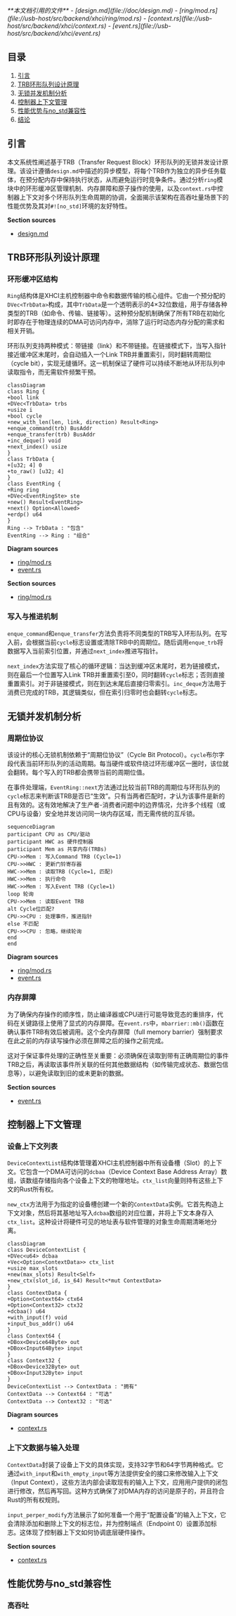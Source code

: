 <cite>
**本文档引用的文件**
- [design.md](file://doc/design.md)
- [ring/mod.rs](file://usb-host/src/backend/xhci/ring/mod.rs)
- [context.rs](file://usb-host/src/backend/xhci/context.rs)
- [event.rs](file://usb-host/src/backend/xhci/event.rs)
</cite>

## 目录
1. [引言](#引言)
2. [TRB环形队列设计原理](#trb环形队列设计原理)
3. [无锁并发机制分析](#无锁并发机制分析)
4. [控制器上下文管理](#控制器上下文管理)
5. [性能优势与no_std兼容性](#性能优势与no_std兼容性)
6. [结论](#结论)

## 引言

本文系统性阐述基于TRB（Transfer Request Block）环形队列的无锁并发设计原理。该设计遵循`design.md`中描述的异步模型，将每个TRB作为独立的异步任务载体，在预分配内存中保持执行状态，从而避免运行时竞争条件。通过分析`ring`模块中的环形缓冲区管理机制、内存屏障和原子操作的使用，以及`context.rs`中控制器上下文对多个环形队列生命周期的协调，全面揭示该架构在高吞吐量场景下的性能优势及其对`#![no_std]`环境的友好特性。

**Section sources**
- [design.md](file://doc/design.md#L1-L15)

## TRB环形队列设计原理

### 环形缓冲区结构

`Ring`结构体是XHCI主机控制器中命令和数据传输的核心组件。它由一个预分配的`DVec<TrbData>`构成，其中`TrbData`是一个透明表示的4×32位数组，用于存储各种类型的TRB（如命令、传输、链接等）。这种预分配机制确保了所有TRB在初始化时即存在于物理连续的DMA可访问内存中，消除了运行时动态内存分配的需求和相关开销。

环形队列支持两种模式：带链接（link）和不带链接。在链接模式下，当写入指针接近缓冲区末尾时，会自动插入一个Link TRB并重置索引，同时翻转周期位（cycle bit），实现无缝循环。这一机制保证了硬件可以持续不断地从环形队列中读取指令，而无需软件频繁干预。

```mermaid
classDiagram
class Ring {
+bool link
+DVec<TrbData> trbs
+usize i
+bool cycle
+new_with_len(len, link, direction) Result<Ring>
+enque_command(trb) BusAddr
+enque_transfer(trb) BusAddr
+inc_deque() void
+next_index() usize
}
class TrbData {
+[u32; 4] 0
+to_raw() [u32; 4]
}
class EventRing {
+Ring ring
+DVec<EventRingSte> ste
+new() Result<EventRing>
+next() Option<Allowed>
+erdp() u64
}
Ring --> TrbData : "包含"
EventRing --> Ring : "组合"
```

**Diagram sources**
- [ring/mod.rs](file://usb-host/src/backend/xhci/ring/mod.rs#L25-L157)
- [event.rs](file://usb-host/src/backend/xhci/event.rs#L18-L65)

**Section sources**
- [ring/mod.rs](file://usb-host/src/backend/xhci/ring/mod.rs#L25-L157)

### 写入与推进机制

`enque_command`和`enque_transfer`方法负责将不同类型的TRB写入环形队列。在写入前，会根据当前`cycle`标志设置或清除TRB中的周期位。随后调用`enque_trb`将数据写入当前索引位置，并通过`next_index`推进写指针。

`next_index`方法实现了核心的循环逻辑：当达到缓冲区末尾时，若为链接模式，则在最后一个位置写入Link TRB并重置索引至0，同时翻转`cycle`标志；否则直接重置索引。对于非链接模式，则在到达末尾后直接归零索引。`inc_deque`方法用于消费已完成的TRB，其逻辑类似，但在索引归零时也会翻转`cycle`标志。

## 无锁并发机制分析

### 周期位协议

该设计的核心无锁机制依赖于“周期位协议”（Cycle Bit Protocol）。`cycle`布尔字段代表当前环形队列的活动周期。每当硬件或软件绕过环形缓冲区一圈时，该位就会翻转。每个写入的TRB都会携带当前的周期位值。

在事件处理端，`EventRing::next`方法通过比较当前TRB的周期位与环形队列的`cycle`标志来判断该TRB是否已“生效”。只有当两者匹配时，才认为该事件是新的且有效的。这有效地解决了生产者-消费者问题中的边界情况，允许多个线程（或CPU与设备）安全地并发访问同一块内存区域，而无需传统的互斥锁。

```mermaid
sequenceDiagram
participant CPU as CPU/驱动
participant HWC as 硬件控制器
participant Mem as 共享内存(TRBs)
CPU->>Mem : 写入Command TRB (Cycle=1)
CPU->>HWC : 更新门铃寄存器
HWC->>Mem : 读取TRB (Cycle=1, 匹配)
HWC->>Mem : 执行命令
HWC->>Mem : 写入Event TRB (Cycle=1)
loop 轮询
CPU->>Mem : 读取Event TRB
alt Cycle位匹配?
CPU->>CPU : 处理事件，推进指针
else 不匹配
CPU->>CPU : 忽略，继续轮询
end
end
```

**Diagram sources**
- [ring/mod.rs](file://usb-host/src/backend/xhci/ring/mod.rs#L74-L87)
- [event.rs](file://usb-host/src/backend/xhci/event.rs#L46-L55)

### 内存屏障

为了确保内存操作的顺序性，防止编译器或CPU进行可能导致竞态的重排序，代码在关键路径上使用了显式的内存屏障。在`event.rs`中，`mbarrier::mb()`函数在确认事件TRB有效后被调用。这个全内存屏障（full memory barrier）强制要求在此之前的内存读写操作必须在屏障之后的操作之前完成。

这对于保证事件处理的正确性至关重要：必须确保在读取到带有正确周期位的事件TRB之后，再读取该事件所关联的任何其他数据结构（如传输完成状态、数据包信息等），以避免读取到旧的或未更新的数据。

**Section sources**
- [event.rs](file://usb-host/src/backend/xhci/event.rs#L46-L55)

## 控制器上下文管理

### 设备上下文列表

`DeviceContextList`结构体管理着XHCI主机控制器中所有设备槽（Slot）的上下文。它包含一个DMA可访问的`dcbaa`（Device Context Base Address Array）数组，该数组存储指向各个设备上下文的物理地址。`ctx_list`向量则持有这些上下文的Rust所有权。

`new_ctx`方法用于为指定的设备槽创建一个新的`ContextData`实例。它首先构造上下文对象，然后将其基地址写入`dcbaa`数组的对应位置，并将上下文本身存入`ctx_list`。这种设计将硬件可见的地址表与软件管理的对象生命周期清晰地分离。

```mermaid
classDiagram
class DeviceContextList {
+DVec<u64> dcbaa
+Vec<Option<ContextData>> ctx_list
+usize max_slots
+new(max_slots) Result<Self>
+new_ctx(slot_id, is_64) Result<*mut ContextData>
}
class ContextData {
+Option<Context64> ctx64
+Option<Context32> ctx32
+dcbaa() u64
+with_input(f) void
+input_bus_addr() u64
}
class Context64 {
+DBox<Device64Byte> out
+DBox<Input64Byte> input
}
class Context32 {
+DBox<Device32Byte> out
+DBox<Input32Byte> input
}
DeviceContextList --> ContextData : "拥有"
ContextData --> Context64 : "可选"
ContextData --> Context32 : "可选"
```

**Diagram sources**
- [context.rs](file://usb-host/src/backend/xhci/context.rs#L1-L194)

### 上下文数据与输入处理

`ContextData`封装了设备上下文的具体实现，支持32字节和64字节两种格式。它通过`with_input`和`with_empty_input`等方法提供安全的接口来修改输入上下文（Input Context），这些方法内部会读取现有的输入上下文，应用用户提供的闭包进行修改，然后再写回。这种方式确保了对DMA内存的访问是原子的，并且符合Rust的所有权规则。

`input_perper_modify`方法展示了如何准备一个用于“配置设备”的输入上下文，它会清除添加和删除上下文的标志位，并为控制端点（Endpoint 0）设置添加标志。这体现了控制器上下文如何协调底层硬件操作。

**Section sources**
- [context.rs](file://usb-host/src/backend/xhci/context.rs#L1-L194)

## 性能优势与no_std兼容性

### 高吞吐